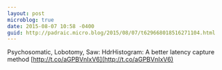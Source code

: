 ```yaml
---
layout: post
microblog: true
date: 2015-08-07 10:58 -0400
guid: http://padraic.micro.blog/2015/08/07/t629668018516271104.html
---
```

Psychosomatic, Lobotomy, Saw: HdrHistogram: A better latency capture method [http://t.co/aGPBVnIxV6](http://t.co/aGPBVnIxV6)
